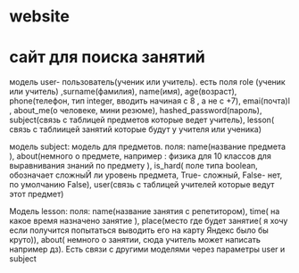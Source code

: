 # website
# сайт для поиска занятий
модель user- пользователь(ученик или учитель). есть поля role (ученик или учитель) ,surname(фамилия), name(имя),  age(возраст), phone(телефон, тип integer, вводить начиная с 8 , а не с +7), emai(почта)l , about_me(о человеке, мини резюме), hashed_password(пароль), subject(связь с таблицей предметов которые ведет учитель), lesson( связь с таблиицей занятий которые будут у учителя или ученика)

модель subject: модель для предметов. поля:  name(название предмета ), about(немного о предмете, например : физика для 10 классов для выравнивания знаний по предмету ),   is_hard( поле типа boolean, обозначает сложныЙ ли уровень предмета, True- сложный, False- нет, по умолчанию False),  user(связь с таблицей учителей которые ведут этот предмет)

Модель lesson: поля:   name(название занятия с репетитором), time( на какое время назначено занятие ),   place(место где будет занятие( я хочу если получится попытаться выводить его на карту Яндекс было бы круто)),  about( немного о занятии, сюда учитель может написать например дз). Есть связи с другими моделями через параметры user и subject
